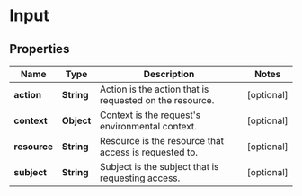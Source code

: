 

# Input

## Properties

Name | Type | Description | Notes
------------ | ------------- | ------------- | -------------
**action** | **String** | Action is the action that is requested on the resource. |  [optional]
**context** | **Object** | Context is the request&#39;s environmental context. |  [optional]
**resource** | **String** | Resource is the resource that access is requested to. |  [optional]
**subject** | **String** | Subject is the subject that is requesting access. |  [optional]



